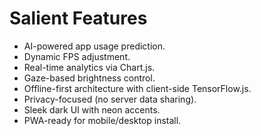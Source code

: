 # Salient Features

- AI-powered app usage prediction.  
- Dynamic FPS adjustment.  
- Real-time analytics via Chart.js.  
- Gaze-based brightness control.  
- Offline-first architecture with client-side TensorFlow.js.  
- Privacy-focused (no server data sharing).  
- Sleek dark UI with neon accents.  
- PWA-ready for mobile/desktop install.  

